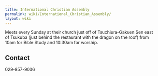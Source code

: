 ```yaml
---
title: International Christian Assembly
permalink: wiki/International_Christian_Assembly/
layout: wiki
---
```


Meets every Sunday at their church just off of Tsuchiura-Gakuen Sen east
of Tsukuba (just behind the restaurant with the dragon on the roof) from
10am for Bible Study and 10:30am for worship.

Contact
-------

029-857-9006
